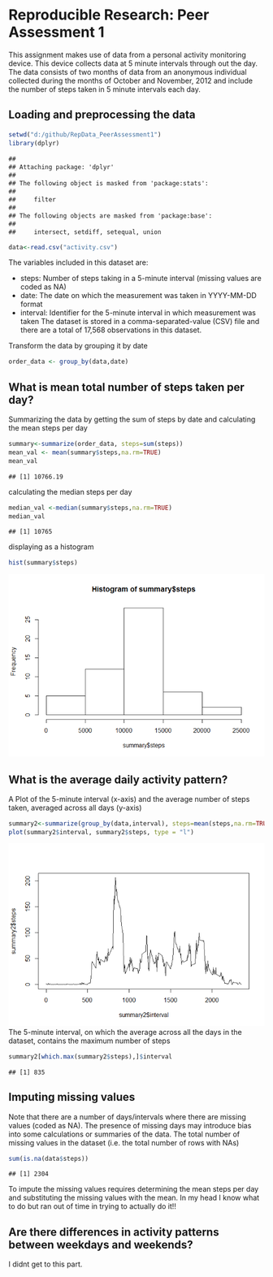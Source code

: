 # Reproducible Research: Peer Assessment 1
This assignment makes use of data from a personal activity monitoring device. This device collects data at 5 minute intervals through out the day. The data consists of two months of data from an anonymous individual collected during the months of October and November, 2012 and include the number of steps taken in 5 minute intervals each day.

## Loading and preprocessing the data

```r
setwd("d:/github/RepData_PeerAssessment1")
library(dplyr)
```

```
## 
## Attaching package: 'dplyr'
## 
## The following object is masked from 'package:stats':
## 
##     filter
## 
## The following objects are masked from 'package:base':
## 
##     intersect, setdiff, setequal, union
```

```r
data<-read.csv("activity.csv")
```
The variables included in this dataset are: 
- steps: Number of steps taking in a 5-minute interval (missing values are coded as NA) 
- date: The date on which the measurement was taken in YYYY-MM-DD format 
- interval: Identifier for the 5-minute interval in which measurement was taken 
The dataset is stored in a comma-separated-value (CSV) file and there are a total of 17,568 observations in this dataset. 
 
Transform the data by grouping it by date 

```r
order_data <- group_by(data,date)
```

## What is mean total number of steps taken per day?
Summarizing the data by getting the sum of steps by date and calculating the mean steps per day 

```r
summary<-summarize(order_data, steps=sum(steps))
mean_val <- mean(summary$steps,na.rm=TRUE)
mean_val
```

```
## [1] 10766.19
```
calculating the median steps per day 

```r
median_val <-median(summary$steps,na.rm=TRUE)
median_val
```

```
## [1] 10765
```
displaying as a histogram 

```r
hist(summary$steps)
```

![](PA1_template_files/figure-html/chart1-1.png) 
## What is the average daily activity pattern?
A Plot of the 5-minute interval (x-axis) and the average number of steps taken, averaged across all days (y-axis) 

```r
summary2<-summarize(group_by(data,interval), steps=mean(steps,na.rm=TRUE))
plot(summary2$interval, summary2$steps, type = "l")
```

![](PA1_template_files/figure-html/chart2-1.png) 
The 5-minute interval, on which the average across all the days in the dataset, contains the maximum number of steps 

```r
summary2[which.max(summary2$steps),]$interval
```

```
## [1] 835
```

## Imputing missing values
Note that there are a number of days/intervals where there are missing values (coded as NA). 
The presence of missing days may introduce bias into some calculations or summaries of the data. 
The total number of missing values in the dataset (i.e. the total number of rows with NAs) 

```r
sum(is.na(data$steps))
```

```
## [1] 2304
```

To impute the missing values requires determining the mean steps per day and substituting the missing values with the mean. 
In my head I know what to do but ran out of time in trying to actually do it!! 


## Are there differences in activity patterns between weekdays and weekends?
I didnt get to this part. 





